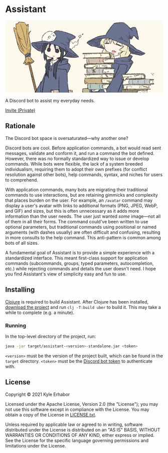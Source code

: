 # Assistant

![Banner](./banner.png)

A Discord bot to assist my everyday needs.

[Invite (Private)](https://discord.com/api/oauth2/authorize?client_id=856158596344709130&permissions=8192&scope=applications.commands%20bot)

## Rationale

The Discord bot space is oversaturated—why another one?

Discord bots are cool. Before application commands, a bot would read sent messages, validate and conform it, and run a
command the bot defined. However, there was no formally standardized way to issue or develop commands. While bots were
flexible, the lack of a system breeded individualism, requiring them to adopt their own prefixes (for conflict
resolution against other bots), help commands, syntax, and niches for users to comprehend.

With application commands, many bots are migrating their traditional commands to use interactions, but are
retaining gimmicks and complexity that places burden on the user. For example, an `/avatar` command may display a 
user's avatar with links to additional formats (PNG, JPEG, WebP, and GIF) and sizes, but this is often unnecessary as 
it adds more information than the user needs. The user just wanted *some* image—not all of them in all their forms. The 
command could've been written to use optional parameters, but traditional commands using positional or named arguments 
(with dashes usually) are often difficult and confusing, resulting in more consults to the help command. This
anti-pattern is common among bots of all sizes.

A fundamental goal of Assistant is to provide a simple experience with a standardized interface. This meant first-class
support for application commands (subcommands, groups, typed parameters, autocompletion, etc.) while rejecting commands
and details the user doesn't need. I hope you find Assistant's view of simplicity easy and fun to use.

## Installing

[Clojure](https://clojure.org/guides/getting_started) is required to build Assistant. After Clojure has been installed,
[download the project](https://github.com/KyleErhabor/assistant/releases/latest) and run `clj -T:build uber` to build
it. This may take a while to complete (e.g. a minute).

### Running

In the top-level directory of the project, run:
```sh
java -jar target/assistant-<version>-standalone.jar <token>
```

`<version>` must be the version of the project built, which can be found in the `target` directory. `<token>` must be
the [Discord bot token](https://discord.com/developers/applications) to authenticate with.

## License

Copyright © 2021 Kyle Erhabor

Licensed under the Apache License, Version 2.0 (the "License"); you may not use this software except in compliance with
the License. You may obtain a copy of the License in [LICENSE.txt](./LICENSE.txt).

Unless required by applicable law or agreed to in writing, software distributed under the License is distributed on an
"AS IS" BASIS, WITHOUT WARRANTIES OR CONDITIONS OF ANY KIND, either express or implied. See the License for the specific
language governing permissions and limitations under the License.
